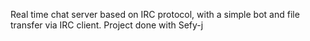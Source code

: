 Real time chat server based on IRC protocol, with a simple bot and file transfer via IRC client. Project done with Sefy-j
